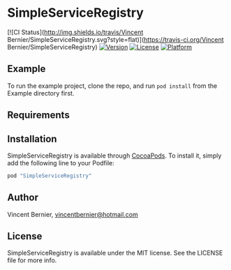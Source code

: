 # SimpleServiceRegistry

[![CI Status](http://img.shields.io/travis/Vincent Bernier/SimpleServiceRegistry.svg?style=flat)](https://travis-ci.org/Vincent Bernier/SimpleServiceRegistry)
[![Version](https://img.shields.io/cocoapods/v/SimpleServiceRegistry.svg?style=flat)](http://cocoapods.org/pods/SimpleServiceRegistry)
[![License](https://img.shields.io/cocoapods/l/SimpleServiceRegistry.svg?style=flat)](http://cocoapods.org/pods/SimpleServiceRegistry)
[![Platform](https://img.shields.io/cocoapods/p/SimpleServiceRegistry.svg?style=flat)](http://cocoapods.org/pods/SimpleServiceRegistry)

## Example

To run the example project, clone the repo, and run `pod install` from the Example directory first.

## Requirements

## Installation

SimpleServiceRegistry is available through [CocoaPods](http://cocoapods.org). To install
it, simply add the following line to your Podfile:

```ruby
pod "SimpleServiceRegistry"
```

## Author

Vincent Bernier, vincentbernier@hotmail.com

## License

SimpleServiceRegistry is available under the MIT license. See the LICENSE file for more info.
